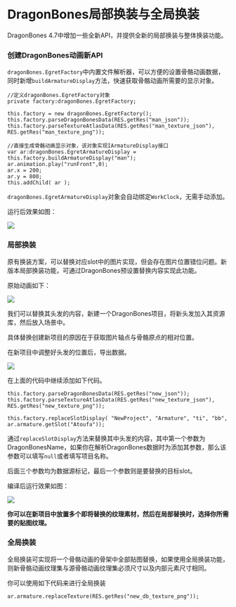 # DragonBones局部换装与全局换装

DragonBones 4.7中增加一些全新API，并提供全新的局部换装与整体换装功能。

### 创建DragonBones动画新API

`dragonBones.EgretFactory`中内置文件解析器，可以方便的设置骨骼动画数据，同时新增`buildArmatureDisplay`方法，快速获取骨骼动画所需要的显示对象。

```
//定义dragonBones.EgretFactory对象
private factory:dragonBones.EgretFactory;

this.factory = new dragonBones.EgretFactory();
this.factory.parseDragonBonesData(RES.getRes("man_json"));
this.factory.parseTextureAtlasData(RES.getRes("man_texture_json"), RES.getRes("man_texture_png"));

//直接生成骨骼动画显示对象，该对象实现IArmatureDisplay接口
var ar:dragonBones.EgretArmatureDisplay = this.factory.buildArmatureDisplay("man");
ar.animation.play("runFront",0);
ar.x = 200;
ar.y = 800;
this.addChild( ar );
```

`dragonBones.EgretArmatureDisplay`对象会自动绑定`WorkClock`，无需手动添加。

运行后效果如图：

![](db1.png)

### 局部换装

原有换装方案，可以替换对应slot中的图片实现，但会存在图片位置错位问题。新版本局部换装功能，可通过DragonBones预设置替换内容实现此功能。

原始动画如下：

![](db2.png)

我们可以替换其头发的内容，新建一个DragonBones项目，将新头发加入其资源库，然后放入场景中。

具体替换创建新项目的原因在于获取图片轴点与骨骼原点的相对位置。

在新项目中调整好头发的位置后，导出数据。

![](db3.png)

在上面的代码中继续添加如下代码。

```
this.factory.parseDragonBonesData(RES.getRes("new_json"));
this.factory.parseTextureAtlasData(RES.getRes("new_texture_json"), RES.getRes("new_texture_png"));

this.factory.replaceSlotDisplay( "NewProject", "Armature", "ti", "bb", ar.armature.getSlot("Atoufa"));
```

通过`replaceSlotDisplay`方法来替换其中头发的内容，其中第一个参数为DragonBonesName，如果你在解析DragonBones数据时为添加其参数，那么该参数可以填写`null`或者填写项目名称。

后面三个参数均为数据源标记，最后一个参数则是要替换的目标slot。

编译后运行效果如图：

![](db4.png)

**你可以在新项目中放置多个即将替换的纹理素材，然后在局部替换时，选择你所需要的贴图纹理。**

### 全局换装

全局换装可实现将一个骨骼动画的骨架中全部贴图替换，如果使用全局换装功能，则新骨骼动画纹理集与源骨骼动画纹理集必须尺寸以及内部元素尺寸相同。

你可以使用如下代码来进行全局换装

```
ar.armature.replaceTexture(RES.getRes("new_db_texture_png"));
```

 
